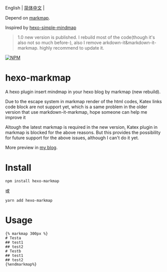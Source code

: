 English
| [简体中文](https://github.com/MaxChang3/hexo-markmap/blob/main/README.md) |

Depend on [markmap](https://github.com/gera2ld/markmap).

Inspired by [hexo-simple-mindmap](https://github.com/HunterXuan/hexo-simple-mindmap)

> 1.0 new version is published. I rebuild most of the code(though it's also not so much before-), also I remove arkdown-it&markdown-it-markmap. highly recommend to update it.

[![NPM](https://nodei.co/npm/hexo-markmap.png)](https://nodei.co/npm/hexo-markmap/)

# hexo-markmap
A hexo plugin insert mindmap in your hexo blog by markmap (new rebuild).

Due to the escape system in markmap render  of the html codes, Katex links code block are not support yet, which is a same problem in the older version that use markdown-it-markmap, hope someone can help me improve it

Altough the latest markmap is required in the new version, Katex plugin in  markmap is blocked for the above reasons.
But this provides the possibility for future support for the above issues, although I can't do it yet.

More preview in [my blog](https://zhangmaimai.com/2021/02/23/hexo-mindmap-plugin/).

# Install
```
npm install hexo-markmap
```
或
```
yarn add hexo-markmap
```

# Usage 
```
{% markmap 300px %}
# Testa
## test1
## test2
# Testb
## test1
## test2
{%endmarkmap%}
```
